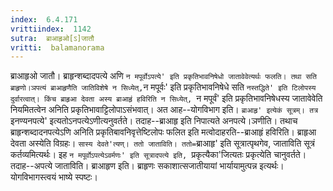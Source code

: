 ```yaml
---
index:  6.4.171
vrittiindex:  1142
sutra:  ब्राआहृओ[ऽ]जातौ
vritti:  balamanorama 
---
```


ब्राआहृओ जातौ। ब्राहृन्शब्दादपत्ये अणि `न मपूर्वोऽपत्ये' इति प्रकृतिभावनिषेधो जातावेवेत्यर्थः फलति। तथा सति ब्राहृणो।ञपत्यं ब्राआहृणैति जातिविशेषे न सिध्येत्,`न मपूर्वः' इति प्रकृतिभावनिषेधे सति `नस्तद्धिते' इति टिलोपस्य दुर्वारत्वात्। किंच ब्राहृआ देवता अस्य ब्राआहृं हविरिति न सिध्येत्, `न मपूर्वं' इति प्रकृतिभावनिषेधस्य जातावेवेति नियमितत्वेन अनिति प्रकृतिभावाट्टिलोपाऽसंभवात्। अत आह--योगविभाग इति। `ब्राआहृ' इत्येकं सूत्रम्। तत्र `इनण्यनपत्ये' इत्यतोऽनपत्येऽणीत्यनुवर्तते। तदाह--ब्राआहृ इति निपात्यते अनपत्ये।ञणीति। तथाच ब्राहृन्शब्दादनपत्येऽणि अनिति प्रकृतिबावनिवृत्तेष्टिलोपः फलित इति मत्वोदाहरति--ब्राआहृं हविरिति। ब्राहृआ देवता अस्येति विग्रहः। `सास्य देवते'त्यण्। ततो जाताविति। ततो=`ब्राआहृ' इति सूत्रात्पृथगेव, जाताविति सूत्रं कर्तव्यमित्यर्थः। इह `न मपूर्वोऽपत्येऽवर्मणः' इति सूत्रादपत्ये इति, `प्रकृत्यैका'जित्यतः प्रकृत्येति चानुवर्तते। तदाह--अपत्ये जाताविति। ब्राआहृण इति। ब्राहृणः सकाशात्सजातीयायां भार्यायामुत्पन्न इत्यर्थः। योगविभागस्त्वयं भाष्ये स्पष्टः।

